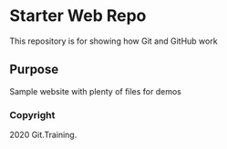 # Starter Web Repo

This repository is for showing how Git and GitHub work

## Purpose

Sample website with plenty of files for demos

### Copyright 

2020 Git.Training.